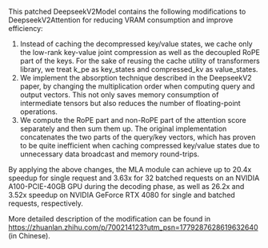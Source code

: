 This patched DeepseekV2Model contains the following modifications to DeepseekV2Attention for reducing VRAM consumption and improve efficiency:

1. Instead of caching the decompressed key/value states, we cache only the low-rank key-value joint compression as well 
as the decoupled RoPE part of the keys. For the sake of reusing the cache utility of transformers library, we treat 
k_pe as key_states and compressed_kv as value_states.
2. We implement the absorption technique described in the DeepseekV2 paper, by changing the multiplication order when 
computing query and output vectors. This not only saves memory consumption of intermediate tensors but also reduces 
the number of floating-point operations.
3. We compute the RoPE part and non-RoPE part of the attention score separately and then sum them up. The original 
implementation concatenates the two parts of the query/key vectors, which has proven to be quite inefficient when 
caching compressed key/value states due to unnecessary data broadcast and memory round-trips.

By applying the above changes, the MLA module can achieve up to 20.4x speedup for single request and 3.63x for 32 
batched requests on an NVIDIA A100-PCIE-40GB GPU during the decoding phase, as well as 26.2x and 3.52x speedup on 
NVIDIA GeForce RTX 4080 for single and batched requests, respectively.

More detailed description of the modification can be found in 
https://zhuanlan.zhihu.com/p/700214123?utm_psn=1779287628619632640 (in Chinese).
